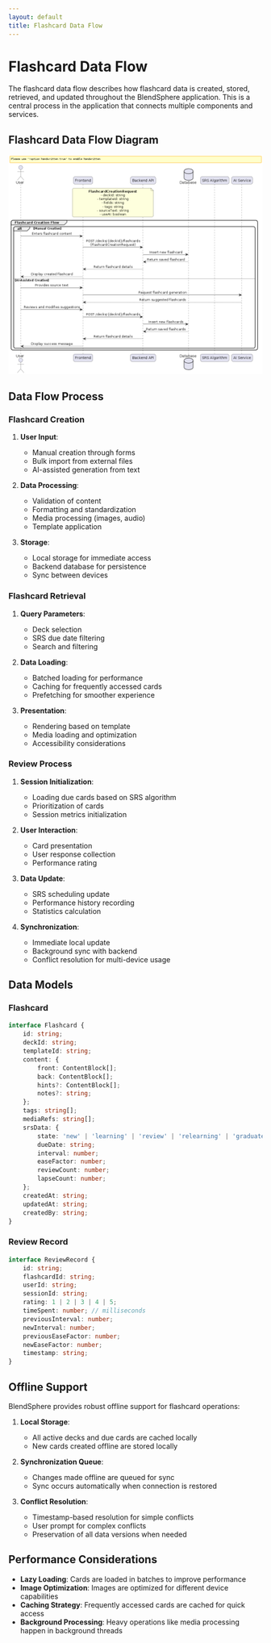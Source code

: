 ```yaml
---
layout: default
title: Flashcard Data Flow
---
```


# Flashcard Data Flow

The flashcard data flow describes how flashcard data is created, stored, retrieved, and updated throughout the BlendSphere application. This is a central process in the application that connects multiple components and services.

## Flashcard Data Flow Diagram

![Flashcard Data Flow](images/Flashcard%20Data%20Flow.png)

## Data Flow Process

### Flashcard Creation

1. **User Input**:

   - Manual creation through forms
   - Bulk import from external files
   - AI-assisted generation from text

2. **Data Processing**:

   - Validation of content
   - Formatting and standardization
   - Media processing (images, audio)
   - Template application

3. **Storage**:
   - Local storage for immediate access
   - Backend database for persistence
   - Sync between devices

### Flashcard Retrieval

1. **Query Parameters**:

   - Deck selection
   - SRS due date filtering
   - Search and filtering

2. **Data Loading**:

   - Batched loading for performance
   - Caching for frequently accessed cards
   - Prefetching for smoother experience

3. **Presentation**:
   - Rendering based on template
   - Media loading and optimization
   - Accessibility considerations

### Review Process

1. **Session Initialization**:

   - Loading due cards based on SRS algorithm
   - Prioritization of cards
   - Session metrics initialization

2. **User Interaction**:

   - Card presentation
   - User response collection
   - Performance rating

3. **Data Update**:

   - SRS scheduling update
   - Performance history recording
   - Statistics calculation

4. **Synchronization**:
   - Immediate local update
   - Background sync with backend
   - Conflict resolution for multi-device usage

## Data Models

### Flashcard

```typescript
interface Flashcard {
	id: string;
	deckId: string;
	templateId: string;
	content: {
		front: ContentBlock[];
		back: ContentBlock[];
		hints?: ContentBlock[];
		notes?: string;
	};
	tags: string[];
	mediaRefs: string[];
	srsData: {
		state: 'new' | 'learning' | 'review' | 'relearning' | 'graduated';
		dueDate: string;
		interval: number;
		easeFactor: number;
		reviewCount: number;
		lapseCount: number;
	};
	createdAt: string;
	updatedAt: string;
	createdBy: string;
}
```

### Review Record

```typescript
interface ReviewRecord {
	id: string;
	flashcardId: string;
	userId: string;
	sessionId: string;
	rating: 1 | 2 | 3 | 4 | 5;
	timeSpent: number; // milliseconds
	previousInterval: number;
	newInterval: number;
	previousEaseFactor: number;
	newEaseFactor: number;
	timestamp: string;
}
```

## Offline Support

BlendSphere provides robust offline support for flashcard operations:

1. **Local Storage**:

   - All active decks and due cards are cached locally
   - New cards created offline are stored locally

2. **Synchronization Queue**:

   - Changes made offline are queued for sync
   - Sync occurs automatically when connection is restored

3. **Conflict Resolution**:
   - Timestamp-based resolution for simple conflicts
   - User prompt for complex conflicts
   - Preservation of all data versions when needed

## Performance Considerations

- **Lazy Loading**: Cards are loaded in batches to improve performance
- **Image Optimization**: Images are optimized for different device capabilities
- **Caching Strategy**: Frequently accessed cards are cached for quick access
- **Background Processing**: Heavy operations like media processing happen in background threads
